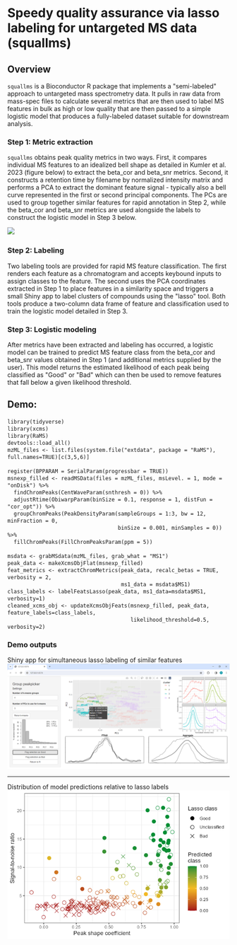 # Speedy quality assurance via lasso labeling for untargeted MS data (squallms)

## Overview

`squallms` is a Bioconductor R package that implements a "semi-labeled" approach to untargeted mass spectrometry data. It pulls in raw data from mass-spec files to calculate several metrics that are then used to label MS features in bulk as high or low quality that are then passed to a simple logistic model that produces a fully-labeled dataset suitable for downstream analysis. 

### Step 1: Metric extraction

`squallms` obtains peak quality metrics in two ways. First, it compares individual MS features to an idealized bell shape as detailed in Kumler et al. 2023 (figure below) to extract the beta_cor and beta_snr metrics. Second, it constructs a retention time by filename by normalized intensity matrix and performs a PCA to extract the dominant feature signal - typically also a bell curve represented in the first or second principal components. The PCs are used to group together similar features for rapid annotation in Step 2, while the beta_cor and beta_snr metrics are used alongside the labels to construct the logistic model in Step 3 below.

![](https://media.springernature.com/full/springer-static/image/art%3A10.1186%2Fs12859-023-05533-4/MediaObjects/12859_2023_5533_Fig8_HTML.png)

### Step 2: Labeling

Two labeling tools are provided for rapid MS feature classification. The first renders each feature as a chromatogram and accepts keybound inputs to assign classes to the feature. The second uses the PCA coordinates extracted in Step 1 to place features in a similarity space and triggers a small Shiny app to label clusters of compounds using the "lasso" tool. Both tools produce a two-column data frame of feature and classification used to train the logistic model detailed in Step 3.

### Step 3: Logistic modeling

After metrics have been extracted and labeling has occurred, a logistic model can be trained to predict MS feature class from the beta_cor and beta_snr values obtained in Step 1 (and additional metrics supplied by the user). This model returns the estimated likelihood of each peak being classified as "Good" or "Bad" which can then be used to remove features that fall below a given likelihood threshold. 

## Demo:

```
library(tidyverse)
library(xcms)
library(RaMS)
devtools::load_all()
mzML_files <- list.files(system.file("extdata", package = "RaMS"), full.names=TRUE)[c(3,5,6)]

register(BPPARAM = SerialParam(progressbar = TRUE))
msnexp_filled <- readMSData(files = mzML_files, msLevel. = 1, mode = "onDisk") %>%
  findChromPeaks(CentWaveParam(snthresh = 0)) %>%
  adjustRtime(ObiwarpParam(binSize = 0.1, response = 1, distFun = "cor_opt")) %>%
  groupChromPeaks(PeakDensityParam(sampleGroups = 1:3, bw = 12, minFraction = 0, 
                                   binSize = 0.001, minSamples = 0)) %>%
  fillChromPeaks(FillChromPeaksParam(ppm = 5))

msdata <- grabMSdata(mzML_files, grab_what = "MS1")
peak_data <- makeXcmsObjFlat(msnexp_filled)
feat_metrics <- extractChromMetrics(peak_data, recalc_betas = TRUE, verbosity = 2, 
                                    ms1_data = msdata$MS1)
class_labels <- labelFeatsLasso(peak_data, ms1_data=msdata$MS1, verbosity=1)
cleaned_xcms_obj <- updateXcmsObjFeats(msnexp_filled, peak_data, feature_labels=class_labels,
                                       likelihood_threshold=0.5, verbosity=2)
```

### Demo outputs

Shiny app for simultaneous lasso labeling of similar features
![](vignettes/intro_good_ss.png)

-----

Distribution of model predictions relative to lasso labels
![](vignettes/intro_model_spread.png)

